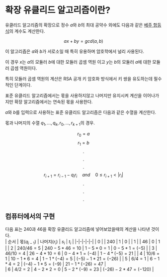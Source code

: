 # 확장 유클리드 알고리즘이란?

유클리드 알고리즘의 확장으로 정수 $a$와 $b$의 최대 공약수 외에도 다음과 같은 [베주 항등식](../용어%20정리/베주%20항등식(Bézouts%20identity).md)의 계수도 계산한다.   

$$ ax + by = gcd(a, b) $$

이 알고리즘은 $a$와 $b$가 서로소일 때 특히 유용하며 암호학에서 널리 사용된다.

이 경우 $x$는 $a$의 모듈러 $b$에 대한 모듈러 곱셈 역원 이고 $y$는 $b$의 모듈러 $a$에 대한 모듈러 곱셈 역원이다.   

특히 모듈러 곱셈 역원의 계산은 RSA 공개 키 암호화 방식에서 키 쌍을 유도하는데 필수적인 단계이다.   


표준 유클리드 알고리즘에서는 몫을 사용하지않고 나머지만 유지시켜 계산을 이어나가지만 확장 알고리즘에서는 연속된 몫을 사용한다.   

$a$와 $b$를 입력으로 사용하는 표준 유클리드 알고리즘은 다음과 같은 수열을 계산한다.   

몫과 나머지의 수열 $q_1, ..., q_k , r_0, ..., r_{k + 1}$의 경우.   

$$ r_0 = a $$
$$ r_1 = b $$
$$ . $$
$$ . $$
$$ . $$
$$ r_{i + 1} = r_{i - 1} - q_{i}r_{i} \quad and \quad 0 \le r_{i + 1} < |r_{i}| $$
$$ . $$
$$ . $$
$$ . $$

## 컴퓨터에서의 구현

다음 표는 240과 46을 확장 유클리드 알고리즘에 넣어보았을때의 계산을 나타낸 것이다.   
| 순서 | 몫($q_{i - 1}$) | 나머지($r_{i}$) | $s_{i}$ | $t_{i}$ | 
|-|-|-|-|-|
| 0 |  | $240$ | $1$ | $0$ |
| 1 |  | $46$ | $0$ | $1$ |
| 2 | $240 / 46 = 5$ | $240 - 5 * 46 = 10$ | $1 - 5 * 0 = 1$ | $0 − 5 * 1 = (−5)$ |
| 3 | $46 / 10 = 4$ | $26 - 4 * 10 = 6$ | $0 - 4 * 1 = (-4)$ | $1 - 4 * (-5) = 21$ |
| 4 | $10 / 6 = 1$ | $10 - 1 * 6 = 4$ | $1 - 1 * (-4) = 5$ | $(-5) - 1 * 21 = (-26)$ |
| 5 | $6 / 4 = 1$ | $6 - 1 * 4 = 2$ | $(-4) - 1 * 5 = (-9)$ | $21 - 1 * (-26) = 47$ |  
| 6 | $4 / 2 = 2$ | $4 - 2 * 2 = 0$ | $5 - 2 * (-9) = 23$ | $(-26) - 2 * 47 = (-120)$ |
